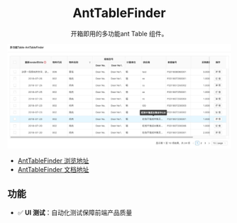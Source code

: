 
<h1 align="center">AntTableFinder</h1>


<div align="center">

  开箱即用的多功能ant Table 组件。
</div>
  
![](https://raw.githubusercontent.com/kuhami/AntTableFinder/master/image/antTable.jpeg)

- [AntTableFinder 浏览地址](https://8yjylx6rn9.codesandbox.io/)
- [AntTableFinder 文档地址](https://codesandbox.io/s/8yjylx6rn9)


## 功能

- :white_check_mark: **UI 测试**：自动化测试保障前端产品质量
